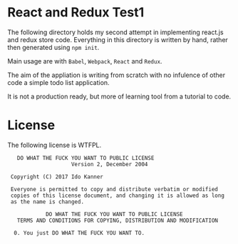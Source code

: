 React and Redux Test1
=====================

The following directory holds my second attempt in implementing react.js and redux store code.
Everything in this directory is written by hand, rather then generated using ``npm init``.

Main usage are with ``Babel``, ``Webpack``, ``React`` and ``Redux``.

The aim of the appliation is writing from scratch with no infulence of other code a simple todo list application.

It is not a production ready, but more of learning tool from a tutorial to code.


License
=======

The following license is WTFPL.

```
   DO WHAT THE FUCK YOU WANT TO PUBLIC LICENSE
                    Version 2, December 2004

 Copyright (C) 2017 Ido Kanner

 Everyone is permitted to copy and distribute verbatim or modified
 copies of this license document, and changing it is allowed as long
 as the name is changed.

            DO WHAT THE FUCK YOU WANT TO PUBLIC LICENSE
   TERMS AND CONDITIONS FOR COPYING, DISTRIBUTION AND MODIFICATION

  0. You just DO WHAT THE FUCK YOU WANT TO.
```


